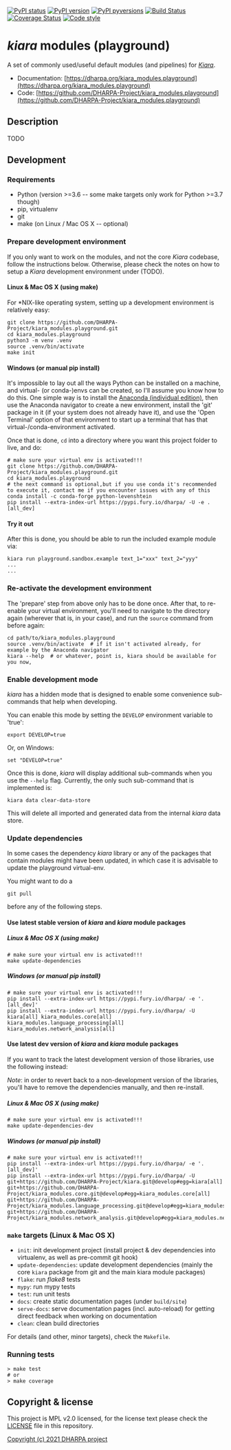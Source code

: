 [![PyPI status](https://img.shields.io/pypi/status/kiara_modules.playground.svg)](https://pypi.python.org/pypi/kiara/)
[![PyPI version](https://img.shields.io/pypi/v/kiara_modules.playground.svg)](https://pypi.python.org/pypi/kiara/)
[![PyPI pyversions](https://img.shields.io/pypi/pyversions/kiara_modules.playground.svg)](https://pypi.python.org/pypi/kiara/)
[![Build Status](https://img.shields.io/endpoint.svg?url=https%3A%2F%2Factions-badge.atrox.dev%2FDHARPA-Project%2Fkiara%2Fbadge%3Fref%3Ddevelop&style=flat)](https://actions-badge.atrox.dev/DHARPA-Project/kiara_modules.playground/goto?ref=develop)
[![Coverage Status](https://coveralls.io/repos/github/DHARPA-Project/kiara_modules.playground/badge.svg?branch=develop)](https://coveralls.io/github/DHARPA-Project/kiara_modules.playground?branch=develop)
[![Code style](https://img.shields.io/badge/code%20style-black-000000.svg)](https://github.com/ambv/black)

# *kiara* modules (playground)

A set of commonly used/useful default modules (and pipelines) for [*Kiara*](https://github.com/DHARPA-project/kiara).

 - Documentation: [https://dharpa.org/kiara_modules.playground](https://dharpa.org/kiara_modules.playground)
 - Code: [https://github.com/DHARPA-Project/kiara_modules.playground](https://github.com/DHARPA-Project/kiara_modules.playground)

## Description

TODO

## Development

### Requirements

- Python (version >=3.6 -- some make targets only work for Python >=3.7 though)
- pip, virtualenv
- git
- make (on Linux / Mac OS X -- optional)


### Prepare development environment

If you only want to work on the modules, and not the core *Kiara* codebase, follow the instructions below. Otherwise, please
check the notes on how to setup a *Kiara* development environment under (TODO).

#### Linux & Mac OS X (using make)

For *NIX-like operating system, setting up a development environment is relatively easy:

```console
git clone https://github.com/DHARPA-Project/kiara_modules.playground.git
cd kiara_modules.playground
python3 -m venv .venv
source .venv/bin/activate
make init
```

#### Windows (or manual pip install)

It's impossible to lay out all the ways Python can be installed on a machine, and virtual- (or conda-)envs can be created, so I'll assume you know how to do this.
One simple way is to install the [Anaconda (individual edition)](https://docs.anaconda.com/anaconda/install/index.html), then use the Anaconda navigator to create a new environment, install the 'git' package in it (if your system does not already have it), and use the 'Open Terminal' option of that environment to start up a terminal that has that virtual-/conda-environment activated.

Once that is done, `cd` into a directory where you want this project folder to live, and do:

```console
# make sure your virtual env is activated!!!
git clone https://github.com/DHARPA-Project/kiara_modules.playground.git
cd kiara_modules.playground
# the next command is optional,but if you use conda it's recommended to execute it, contact me if you encounter issues with any of this
conda install -c conda-forge python-levenshtein
pip install --extra-index-url https://pypi.fury.io/dharpa/ -U -e .[all_dev]
```

#### Try it out

After this is done, you should be able to run the included example module via:

```console
kiara run playground.sandbox.example text_1="xxx" text_2="yyy"
...
...
```

### Re-activate the development environment

The 'prepare' step from above only has to be done once. After that, to re-enable your virtual environment,
you'll need to navigate to the directory again (wherever that is, in your case), and run the ``source`` command from before again:

```console
cd path/to/kiara_modules.playground
source .venv/bin/activate  # if it isn't activated already, for example by the Anaconda navigator
kiara --help  # or whatever, point is, kiara should be available for you now,
```

### Enable development mode

*kiara* has a hidden mode that is designed to enable some convenience sub-commands that help when developing.

You can enable this mode by setting the ``DEVELOP`` environment variable to 'true':

```
export DEVELOP=true
```

Or, on Windows:
```
set "DEVELOP=true"
```

Once this is done, *kiara* will display additional sub-commands when you use the ``--help`` flag. Currently, the only such
sub-command that is implemented is:

```
kiara data clear-data-store
```

This will delete all imported and generated data from the internal *kiara* data store.

### Update dependencies

In some cases the dependency *kiara* library or any of the packages that contain modules might have been updated, in which
case it is advisable to update the playground virtual-env.

You might want to do a

```console
git pull
```

before any of the following steps.

#### Use latest stable version of *kiara* and *kiara* module packages

##### Linux & Mac OS X (using make)

```console
# make sure your virtual env is activated!!!
make update-dependencies
```

##### Windows (or manual pip install)

```console
# make sure your virtual env is activated!!!
pip install --extra-index-url https://pypi.fury.io/dharpa/ -e '.[all_dev]'
pip install --extra-index-url https://pypi.fury.io/dharpa/ -U kiara[all] kiara_modules.core[all] kiara_modules.language_processing[all] kiara_modules.network_analysis[all]
```

#### Use latest dev version of *kiara* and *kiara* module packages

If you want to track the latest development version of those libraries, use the following instead:

*Note*: in order to revert back to a non-development version of the libraries, you'll have to remove the dependencies manually, and then re-install.

##### Linux & Mac OS X (using make)

```console
# make sure your virtual env is activated!!!
make update-dependencies-dev
```

##### Windows (or manual pip install)

```console
# make sure your virtual env is activated!!!
pip install --extra-index-url https://pypi.fury.io/dharpa/ -e '.[all_dev]'
pip install --extra-index-url https://pypi.fury.io/dharpa/ -U git+https://github.com/DHARPA-Project/kiara.git@develop#egg=kiara[all] git+https://github.com/DHARPA-Project/kiara_modules.core.git@develop#egg=kiara_modules.core[all] git+https://github.com/DHARPA-Project/kiara_modules.language_processing.git@develop#egg=kiara_modules.language_processing[all] git+https://github.com/DHARPA-Project/kiara_modules.network_analysis.git@develop#egg=kiara_modules.network_analysis[all]
```

### ``make`` targets (Linux & Mac OS X)

- ``init``: init development project (install project & dev dependencies into virtualenv, as well as pre-commit git hook)
- ``update-dependencies``: update development dependencies (mainly the core ``kiara`` package from git and the main kiara module packages)
- ``flake``: run *flake8* tests
- ``mypy``: run mypy tests
- ``test``: run unit tests
- ``docs``: create static documentation pages (under ``build/site``)
- ``serve-docs``: serve documentation pages (incl. auto-reload) for getting direct feedback when working on documentation
- ``clean``: clean build directories

For details (and other, minor targets), check the ``Makefile``.


### Running tests

``` console
> make test
# or
> make coverage
```


## Copyright & license

This project is MPL v2.0 licensed, for the license text please check the [LICENSE](/LICENSE) file in this repository.

[Copyright (c) 2021 DHARPA project](https://dharpa.org)

